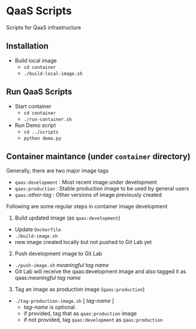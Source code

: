 # QaaS Scripts
Scripts for QaaS infrastructure

## Installation
- Build local image
  - `cd container`
  - `./build-local-image.sh`

## Run QaaS Scripts
- Start container
  - `cd container`
  - `./run-container.sh` 
- Run Demo script
  - `cd ../scripts`
  - `python demo.py`
## Container maintance (under `container` directory)
Generally, there are two major image tags
- `qaas:development` : Most recent image under development
- `qaas:production` : Stable production image to be used by general users
- `qaas:`_other-tag_ : Other versions of image previously created

Following are some regular steps in container image development
1.  Build updated image (as `qaas:development`)
  - Update `Dockerfile`
  - `./build-image.sh`
  - new image created locally but not pushed to Git Lab yet
2. Push development image to Git Lab
  - `./push-image.sh` _meaningful tag name_
  - Git Lab will receive the qaas:development image and also tagged it as qaas:_meaningful tag name_
3. Tag an image as production image (`qaas:production`)
  - `./tag-production-image.sh` [ _tag-name_ ]
    - _tag-name_ is optional.
    - if provided, tag that as `qaas:production` image
    - if not provided, tag `qaas:development` as `qaas:production`
